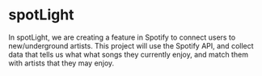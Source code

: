 # spotLight
In spotLight, we are creating a feature in Spotify to connect users to new/underground artists. This project will use the Spotify API, and collect data that tells us what what songs they currently enjoy, and match them with artists that they may enjoy. 
